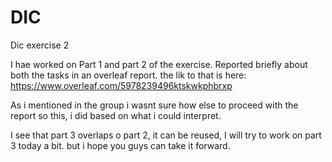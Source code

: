 # DIC
Dic exercise 2



I hae worked on Part 1 and part 2 of the exercise. Reported briefly about both the tasks in an overleaf report. the lik to that is here:
https://www.overleaf.com/5978239496ktskwkphbrxp

As i mentioned in the group i wasnt sure how else to proceed with the report so this, i did based on what i could interpret.

I see that part 3 overlaps o part 2, it can be reused, I will try to work on part 3 today a bit. but i hope you guys can take it forward.
